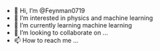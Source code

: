 - 👋 Hi, I’m @Feynman0719
- 👀 I’m interested in physics and machine learning
- 🌱 I’m currently learning machine learning
- 💞️ I’m looking to collaborate on ...
- 📫 How to reach me ...

<!---
Feynman0719/Feynman0719 is a ✨ special ✨ repository because its `README.md` (this file) appears on your GitHub profile.
You can click the Preview link to take a look at your changes.
--->
